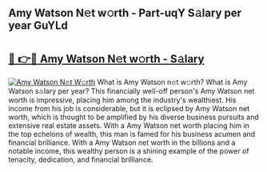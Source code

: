## Amy Watson N𝚎t w𝚘rth - Part-uqY S𝚊lary per year GuYLd

# <h2><a href="http://gc01jr2.nevu.top/?p=Amy+Watson">🔗 👉🔴 Amy Watson N𝚎t w𝚘rth - S𝚊lary</a></h2>

[![Amy Watson N𝚎t W𝚘rth](https://i.imgur.com/Oavwk0R.jpeg)](http://gc01jr2.nevu.top/?p=Amy+Watson)
What is Amy Watson n𝚎t w𝚘rth? What is Amy Watson s𝚊lary per year?
This financially well-off person's Amy Watson net worth is impressive, placing him among the industry's wealthiest. His income from his job is considerable, but it is eclipsed by Amy Watson net worth, which is thought to be amplified by his diverse business pursuits and extensive real estate assets. With a Amy Watson net worth placing him in the top echelons of wealth, this man is famed for his business acumen and financial brilliance. With a Amy Watson net worth in the billions and a notable income, this wealthy person is a shining example of the power of tenacity, dedication, and financial brilliance.
